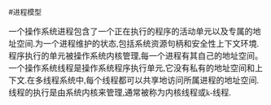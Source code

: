 #进程模型
<font face="微软雅黑" size="3px">

一个操作系统进程包含了一个正在执行的程序的活动单元以及专属的地址空间.为一个进程维护的状态,包括系统资源句柄和安全性上下文环境.程序执行的单元被操作系统内核管理,每一个进程有其自己的地址空间。
一个操作系统线程是操作系统程序执行单元,它没有私有的地址空间和上下文.在多线程系统中,每个线程都可以共享地访问所属进程的地址空间.线程的执行是由系统内核来管理,通常被称为内核线程或k-线程.
